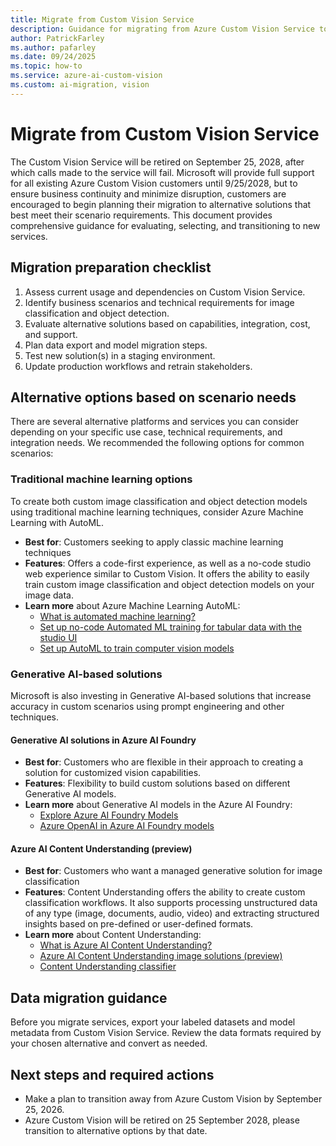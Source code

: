 ```yaml
---
title: Migrate from Custom Vision Service
description: Guidance for migrating from Azure Custom Vision Service to alternative solutions before its retirement in September 2028.
author: PatrickFarley
ms.author: pafarley
ms.date: 09/24/2025
ms.topic: how-to
ms.service: azure-ai-custom-vision
ms.custom: ai-migration, vision
---
```


# Migrate from Custom Vision Service

The Custom Vision Service will be retired on September 25, 2028, after which calls made to the service will fail. Microsoft will provide full support for all existing Azure Custom Vision customers until 9/25/2028, but to ensure business continuity and minimize disruption, customers are encouraged to begin planning their migration to alternative solutions that best meet their scenario requirements. This document provides comprehensive guidance for evaluating, selecting, and transitioning to new services.

## Migration preparation checklist

1.	Assess current usage and dependencies on Custom Vision Service.
2.	Identify business scenarios and technical requirements for image classification and object detection.
3.	Evaluate alternative solutions based on capabilities, integration, cost, and support.
4.	Plan data export and model migration steps.
5.	Test new solution(s) in a staging environment.
6.	Update production workflows and retrain stakeholders.

## Alternative options based on scenario needs
There are several alternative platforms and services you can consider depending on your specific use case, technical requirements, and integration needs. We recommended the following options for common scenarios:

### Traditional machine learning options

To create both custom image classification and object detection models using traditional machine learning techniques, consider Azure Machine Learning with AutoML.

* **Best for**: Customers seeking to apply classic machine learning techniques
* **Features**: Offers a code-first experience, as well as a no-code studio web experience similar to Custom Vision. It offers the ability to easily train custom image classification and object detection models on your image data.
* **Learn more** about Azure Machine Learning AutoML:
    * [What is automated machine learning?](../../machine-learning/concept-automated-ml.md)
    * [Set up no-code Automated ML training for tabular data with the studio UI](../../machine-learning/how-to-use-automated-ml-for-ml-models.md)
    * [Set up AutoML to train computer vision models](../../machine-learning/how-to-auto-train-image-models.md) 

### Generative AI-based solutions
Microsoft is also investing in Generative AI-based solutions that increase accuracy in custom scenarios using prompt engineering and other techniques.

#### Generative AI solutions in Azure AI Foundry

* **Best for**: Customers who are flexible in their approach to creating a solution for customized vision capabilities.
*	**Features**: Flexibility to build custom solutions based on different Generative AI models.
*	**Learn more** about Generative AI models in the Azure AI Foundry: 
    *	[Explore Azure AI Foundry Models](../../ai-foundry/concepts/foundry-models-overview.md)
    *	[Azure OpenAI in Azure AI Foundry models](/azure/ai-foundry/foundry-models/concepts/models-sold-directly-by-azure?tabs=global-standard-aoai%2Cstandard-chat-completions%2Cglobal-standard&pivots=azure-openai#azure-openai-in-azure-ai-foundry-models)

#### Azure AI Content Understanding (preview)
* **Best for**: Customers who want a managed generative solution for image classification
* **Features**: Content Understanding offers the ability to create custom classification workflows. It also supports processing unstructured data of any type (image, documents, audio, video) and extracting structured insights based on pre-defined or user-defined formats.
* **Learn more** about Content Understanding:
    * [What is Azure AI Content Understanding?](../content-understanding/overview.md)
    * [Azure AI Content Understanding image solutions (preview)](../content-understanding/image/overview.md)
    * [Content Understanding classifier](../content-understanding/concepts/classifier.md)

## Data migration guidance
Before you migrate services, export your labeled datasets and model metadata from Custom Vision Service. Review the data formats required by your chosen alternative and convert as needed.

## Next steps and required actions
* Make a plan to transition away from Azure Custom Vision by September 25, 2026.
* Azure Custom Vision will be retired on 25 September 2028, please transition to alternative options by that date.
